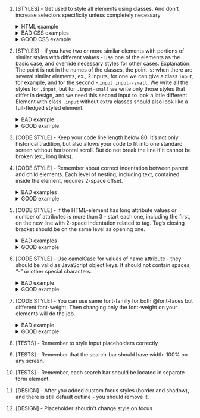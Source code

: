 1. [STYLES] - Get used to style all elements using classes. And don't increase selectors specificity unless completely
necessary
       <details>
         <summary>HTML example</summary>
           ![css-classes-html-example-1](https://mate-academy.github.io/fe-program/css/checklists/css-classes/example-html-1.png)
       </details>
       <details>
         <summary>BAD CSS examples</summary>
           ![css-classes-bad-example-1](https://mate-academy.github.io/fe-program/css/checklists/css-classes/example-bad-1.png)
           ![css-classes-bad-example-2](https://mate-academy.github.io/fe-program/css/checklists/css-classes/example-bad-2.png)
           ![css-classes-bad-example-3](https://mate-academy.github.io/fe-program/css/checklists/css-classes/example-bad-3.png)
       </details>
       <details>
         <summary>GOOD CSS example</summary>
           ![css-classes-good-example-1](https://mate-academy.github.io/fe-program/css/checklists/css-classes/example-good-1.png)
       </details>


2. [STYLES] - if you have two or more similar elements with portions of similar styles with different values - use one
of the elements as the basic case, and override necessary styles for other cases.
Explanation: The point is not in the names of the classes, the point is: when there are several similar elements, ex., 2 inputs, for one we can give a class `input`, for example, and for the second - `input input--small`. We write all the styles for `.input`, but for `.input-small` we write only those styles that differ in design, and we need this second input to look a little different.
Element with class `.input` without extra classes should also look like a full-fledged styled element.
       <details>
         <summary>BAD example</summary>
           ![css-variations-bad-example-html-1](https://mate-academy.github.io/fe-program/css/checklists/css-variations/example-bad-html-1.png)
           ![css-variations-bad-example-css-1](https://mate-academy.github.io/fe-program/css/checklists/css-variations/example-bad-css-1.png)
       </details>
       <details>
         <summary>GOOD example</summary>
           ![css-variations-good-example-html-1](https://mate-academy.github.io/fe-program/css/checklists/css-variations/example-good-html-1.png)
           ![css-variations-good-example-css-1](https://mate-academy.github.io/fe-program/css/checklists/css-variations/example-good-css-1.png)
       </details>


3. [CODE STYLE] - Keep your code line length below 80. It’s not only historical
tradition, but also allows your code to fit into one standard screen without
horizontal scroll. But do not break the line if it cannot be broken (ex., long links).


4. [CODE STYLE] - Remember about correct indentation between parent and child
      elements. Each level of nesting, including text, contained inside the element,
      requires 2-space offset.
          <details>
            <summary>BAD examples</summary>
              ![html-indentations-bad-example-1](https://mate-academy.github.io/fe-program/css/checklists/html-indentations/example-bad-1.png)
          </details>
          <details>
          <summary>GOOD example</summary>
              ![html-indentations-good-example-1](https://mate-academy.github.io/fe-program/css/checklists/html-indentations/example-good-1.png)
          </details>


5. [CODE STYLE] - If the HTML-element has long attribute values or number of
   attributes is more than 3 - start each one, including the first, on the new
   line with 2-space indentation related to tag. Tag’s closing bracket should be
   on the same level as opening one.
       <details>
         <summary>BAD examples</summary>
           ![html-attributes-bad-example-1](https://mate-academy.github.io/fe-program/css/checklists/html-attributes/example-bad-1.png)
           ![html-attributes-bad-example-2](https://mate-academy.github.io/fe-program/css/checklists/html-attributes/example-bad-2.png)
           ![html-attributes-bad-example-3](https://mate-academy.github.io/fe-program/css/checklists/html-attributes/example-bad-3.png)
           ![html-attributes-bad-example-4](https://mate-academy.github.io/fe-program/css/checklists/html-attributes/example-bad-4.png)
       </details>
       <details>
         <summary>GOOD example</summary>
           ![html-attributes-good-example-1](https://mate-academy.github.io/fe-program/css/checklists/html-attributes/example-good-1.png)
       </details>


6. [CODE STYLE] - Use camelCase for values of name attribute - they should be
   valid as JavaScript object keys. It should not contain spaces, “-” or other
   special characters.
       <details>
         <summary>BAD example</summary>
           ![html-name-attribute-bad-example-1](https://mate-academy.github.io/fe-program/css/checklists/html-name-attribute/example-bad-1.png)
       </details>
       <details>
         <summary>GOOD example</summary>
           ![html-name-attribute-good-example-1](https://mate-academy.github.io/fe-program/css/checklists/html-name-attribute/example-good-1.png)
       </details>

7. [CODE STYLE] - You can use same font-family for both @font-faces but 
different font-weight. Then changing only the font-weight on your elements will do the job.
        <details>
          <summary>BAD example</summary>
             <img width="310" alt="image" src="https://user-images.githubusercontent.com/90685701/166898320-9a7dc250-ec4f-4b86-aa4a-5ca8eec5ede2.png">
        </details>
        <details>
          <summary>GOOD example</summary>
            <img width="375" alt="image" src="https://user-images.githubusercontent.com/90685701/166899860-0738debe-3a64-42ff-bb3b-b0dd64b1a45b.png">
        </details>

8. [TESTS] - Remember to style input placeholders correctly


9. [TESTS] - Remember that the search-bar should have width: 100% on any screen.


10. [TESTS] - Remember, each search bar should be located in separate
form element.

11. [DESIGN] - After you added custom focus styles (border and shadow),
and there is still default outline - you should remove it.

11. [DESIGN] - Placeholder shoudn't change style on focus
